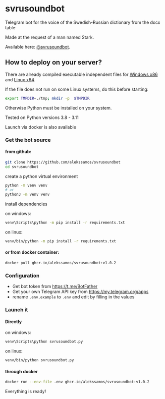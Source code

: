 # svrusoundbot
Telegram bot for the voice of the Swedish-Russian dictionary from the docx table


Made at the request of a man named Stark.

Available here: [@svrusoundbot](https://t.me/svrusoundbot).

## How to deploy on your server?

There are already compiled executable independent files for [Windows x86](https://github.com/alekssamos/svrusoundbot/releases/download/v1.0.2/svrusoundbot.exe) and [Linux x64](https://github.com/alekssamos/svrusoundbot/releases/download/v1.0.2/svrusoundbot).

If the file does not run on some Linux systems, do this before starting:
```bash
export TMPDIR=./tmp; mkdir -p  $TMPDIR
```


Otherwise
Python must be installed on your system.

Tested on Python versions 3.8 - 3.11


Launch via docker is also available

### Get the bot source 
#### from github:
```bash
git clone https://github.com/alekssamos/svrusoundbot
cd svrusoundbot

```

create a python virtual environment

```bash
python -m venv venv
# or
python3 -m venv venv
```

install dependencies

on windows:
```bat
venv\Scripts\python -m pip install -r requirements.txt
```

on linux:

```bash
venv/bin/python -m pip install -r requirements.txt
```
#### or from docker container:
```bash
docker pull ghcr.io/alekssamos/svrusoundbot:v1.0.2
```
### Configuration
* Get bot token from https://t.me/BotFather
* Get your own Telegram API key from https://my.telegram.org/apps
* rename `.env.example` to `.env` and edit by filling in the values
### Launch it
#### Directly
on windows:
```bat
venv\Scripts\python svrusoundbot.py
```
on linux:

```bash
venv/bin/python svrusoundbot.py
```
#### through docker
```bash
docker run --env-file .env ghcr.io/alekssamos/svrusoundbot:v1.0.2
```

Everything is ready!
